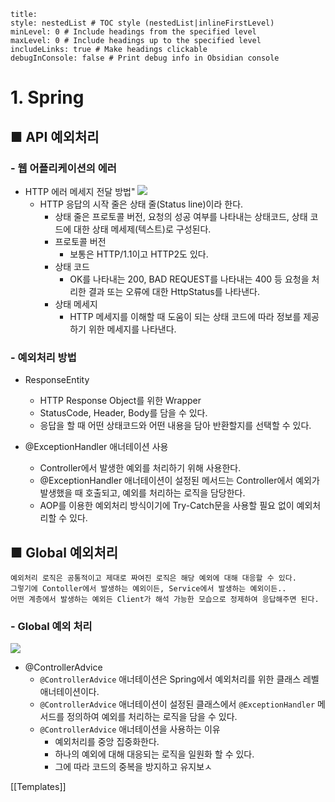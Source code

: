 ```table-of-contents
title: 
style: nestedList # TOC style (nestedList|inlineFirstLevel)
minLevel: 0 # Include headings from the specified level
maxLevel: 0 # Include headings up to the specified level
includeLinks: true # Make headings clickable
debugInConsole: false # Print debug info in Obsidian console
```

# 1. Spring
## ■ API 예외처리

### - 웹 어플리케이션의 에러
- HTTP 에러 메세지 전달 방법"
  ![](https://i.imgur.com/oYU7unb.png)
	- HTTP 응답의 시작 줄은 상태 줄(Status line)이라 한다.
		- 상태 줄은 프로토콜 버전, 요청의 성공 여부를 나타내는 상태코드, 상태 코드에 대한 상태 메세제(텍스트)로 구성된다.
		- 프로토콜 버전
			- 보통은 HTTP/1.1이고 HTTP2도 있다.
		- 상태 코드
			- OK를 나타내는 200, BAD REQUEST를 나타내는 400 등 요청을 처리한 결과 또는 오류에 대한 HttpStatus를 나타낸다.
		- 상태 메세지
			- HTTP 메세지를 이해할 때 도움이 되는 상태 코드에 따라 정보를 제공하기 위한 메세지를 나타낸다.


### - 예외처리 방법
- ResponseEntity
	- HTTP Response Object를 위한 Wrapper
	- StatusCode, Header, Body를 담을 수 있다.
	- 응답을 할 때 어떤 상태코드와 어떤 내용을 담아 반환할지를 선택할 수 있다.
	  
- @ExceptionHandler 애너테이션 사용
	- Controller에서 발생한 예외를 처리하기 위해 사용한다.
	- @ExceptionHandler 애너테이션이 설정된 메서드는 Controller에서 예외가 발생했을 때 호출되고, 예외를 처리하는 로직을 담당한다.
	- AOP를 이용한 예외처리 방식이기에 Try-Catch문을 사용할 필요 없이 예외처리할 수 있다.

## ■ Global 예외처리
```
예외처리 로직은 공통적이고 제대로 짜여진 로직은 해당 예외에 대해 대응할 수 있다.
그렇기에 Contoller에서 발생하는 예외이든, Service에서 발생하는 예외이든..
어떤 계층에서 발생하는 예외든 Client가 해석 가능한 모습으로 정제하여 응답해주면 된다.
```

### - Global 예외 처리
![](https://i.imgur.com/DGDvkHu.png)

- @ControllerAdvice
	- `@ControllerAdvice` 애너테이션은 Spring에서 예외처리를 위한 클래스 레벨 애너테이션이다.
	- `@ControllerAdvice` 애너테이션이 설정된 클래스에서 `@ExceptionHandler` 메서드를 정의하여 예외를 처리하는 로직을 담을 수 있다.
	- `@ControllerAdvice` 애너테이션을 사용하는 이유
		- 예외처리를 중앙 집중화한다.
		- 하나의 예외에 대해 대응되는 로직을 일원화 할 수 있다.
		- 그에 따라 코드의 중복을 방지하고 유지보ㅅ


[[Templates]]
